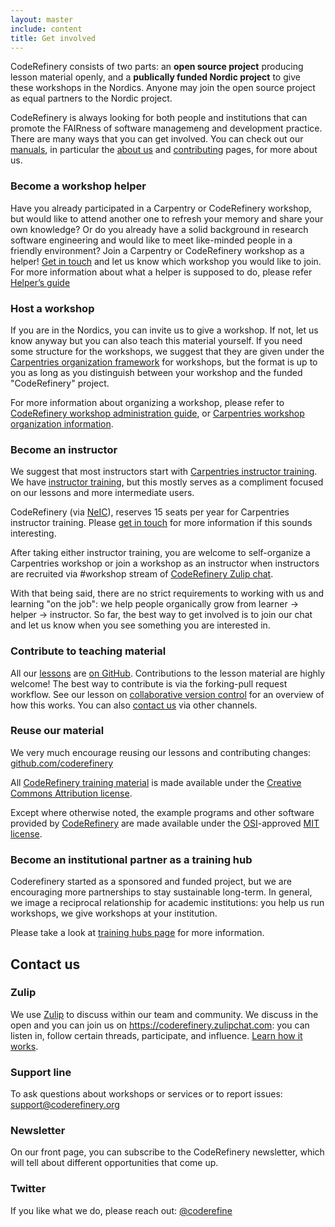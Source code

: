 ```yaml
---
layout: master
include: content
title: Get involved
---
```


CodeRefinery consists of two parts: an **open source project**
producing lesson material openly, and a **publically funded Nordic
project** to give these workshops in the Nordics.  Anyone may join the
open source project as equal partners to the Nordic project.

CodeRefinery is always looking for both people and institutions that can promote the FAIRness of software managemeng and development practice. There are many ways that you can get involved.  You can check out our [manuals](https://coderefinery.github.io/manuals/), in particular the [about us](https://coderefinery.github.io/manuals/the-project/) and [contributing](https://coderefinery.github.io/manuals/contributing/) pages, for more about us.

### Become a workshop helper

Have you already participated in a Carpentry or CodeRefinery workshop, but
would like to attend another one to refresh your memory and share your own
knowledge? Or do you already have a solid background in research software
engineering and would like to meet like-minded people in a friendly
environment? Join a Carpentry or CodeRefinery workshop as a helper! [Get in
touch](/get-involved/#contact-us) and let us know which workshop you would like to join. For more information about what a helper is supposed to do, please refer [Helper’s guide](https://coderefinery.github.io/manuals/helping-and-teaching/)


### Host a workshop

If you are in the Nordics, you can invite us to give a workshop.  If
not, let us know anyway but you can also teach this material yourself.
If you need some structure for the workshops, we suggest that they are
given under the [Carpentries organization
framework](https://carpentries.org/) for workshops, but the format is
up to you as long as you distinguish between your workshop and the
funded "CodeRefinery" project.

For more information about organizing a workshop, please refer to
[CodeRefinery workshop administration
guide](https://coderefinery.github.io/manuals/workshop-administration/),
or [Carpentries workshop organization
information](https://carpentries.org/workshops/).



### Become an instructor
<!--- I am quite unsure if this is OK enough. Especially the order of the paragraphs. Please modify to make it most reasonable--->

We suggest that most instructors start with [Carpentries instructor
training](https://carpentries.org/become-instructor/).  We have [instructor
training](https://coderefinery.github.io/instructor-training/), but
this mostly serves as a compliment focused on our lessons and more
intermediate users.

CodeRefinery (via [NeIC](https://neic.no/training)), reserves 15 seats
per year for Carpentries instructor training. Please [get in
touch](mailto:support@coderefinery.org) for more information if this
sounds interesting.

After taking either instructor training, you are welcome to
self-organize a Carpentries workshop or join a workshop as an
instructor when instructors are recruited via #workshop stream of
[CodeRefinery Zulip
chat](https://coderefinery.github.io/manuals/chat/).

With that being said, there are no strict requirements to working with
us and learning "on the job": we help people organically grow from
learner → helper → instructor.  So far, the best way to get involved is to
join our chat and let us know when you see something you are
interested in.


### Contribute to teaching material

All our [lessons](/lessons/) are [on GitHub](https://github.com/coderefinery). Contributions
to the lesson material are highly welcome! The best way to contribute is via
the forking-pull request workflow. See our lesson on [collaborative version
control](https://coderefinery.github.io/git-collaborative/02-distributed/) for
an overview of how this works. You can also [contact us](/get-involved/#contact-us) via other
channels.


### Reuse our material

We very much encourage reusing our lessons and contributing changes: [github.com/coderefinery](https://github.com/coderefinery/)

All [CodeRefinery training material](../lessons) is made available under the [Creative Commons Attribution license](https://creativecommons.org/licenses/by/4.0/).

Except where otherwise noted, the example programs and other software provided by [CodeRefinery](https://github.com/coderefinery/) are made available under the [OSI](https://opensource.org/)-approved [MIT license](https://opensource.org/licenses/mit-license.html).


### Become an institutional partner as a training hub

Coderefinery started as a sponsored and funded project, but we are
encouraging more partnerships to stay sustainable long-term.  In
general, we image a reciprocal relationship for academic institutions:
you help us run workshops, we give workshops at your institution.

Please take a look at [training hubs page](https://coderefinery.org/about/hubs/) for more information.


## Contact us

### Zulip

We use [Zulip](https://zulipchat.com) to discuss within our team and community.
We discuss in the open and you can join us on
<https://coderefinery.zulipchat.com>: you can listen in, follow
certain threads, participate, and influence. [Learn how it
works](https://coderefinery.github.io/manuals/chat/).


### Support line

To ask questions about workshops or services or to report issues:
[support@coderefinery.org](mailto:support@coderefinery.org)


### Newsletter

On our front page, you can subscribe to the CodeRefinery newsletter,
which will tell about different opportunities that come up.


### Twitter

If you like what we do, please reach out:
[@coderefine](https://twitter.com/coderefine)
